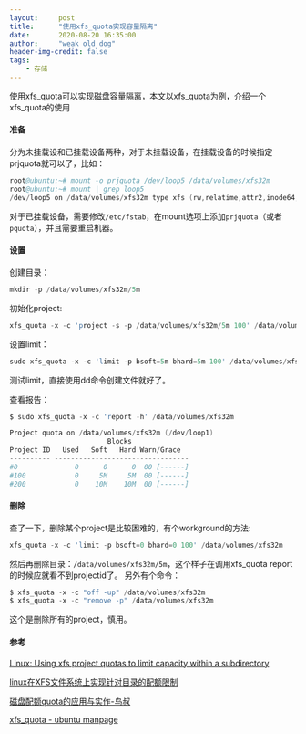 ```yaml
---
layout:     post
title:      "使用xfs_quota实现容量隔离"
date:       2020-08-20 16:35:00
author:     "weak old dog"
header-img-credit: false
tags:
    - 存储
---
```


使用xfs_quota可以实现磁盘容量隔离，本文以xfs_quota为例，介绍一个xfs_quota的使用

#### 准备
分为未挂载设和已挂载设备两种，对于未挂载设备，在挂载设备的时候指定prjquota就可以了，比如：
```s
root@ubuntu:~# mount -o prjquota /dev/loop5 /data/volumes/xfs32m
root@ubuntu:~# mount | grep loop5
/dev/loop5 on /data/volumes/xfs32m type xfs (rw,relatime,attr2,inode64,logbufs=8,logbsize=32k,prjquota) 
```
对于已挂载设备，需要修改`/etc/fstab`，在mount选项上添加`prjquota`（或者`pquota`），并且需要重启机器。

#### 设置
创建目录：
```s
mkdir -p /data/volumes/xfs32m/5m
```
初始化project:
```s
xfs_quota -x -c 'project -s -p /data/volumes/xfs32m/5m 100' /data/volumes/xfs32m
```
设置limit：
```s
sudo xfs_quota -x -c 'limit -p bsoft=5m bhard=5m 100' /data/volumes/xfs32m
```
测试limit，直接使用dd命令创建文件就好了。

查看报告：
```s
$ sudo xfs_quota -x -c 'report -h' /data/volumes/xfs32m

Project quota on /data/volumes/xfs32m (/dev/loop1)
                        Blocks              
Project ID   Used   Soft   Hard Warn/Grace   
---------- --------------------------------- 
#0              0      0      0  00 [------]
#100            0     5M     5M  00 [------]
#200            0    10M    10M  00 [------]
```
#### 删除
查了一下，删除某个project是比较困难的，有个workground的方法:
```s
xfs_quota -x -c 'limit -p bsoft=0 bhard=0 100' /data/volumes/xfs32m
```
然后再删除目录：`/data/volumes/xfs32m/5m`，这个样子在调用xfs_quota report的时候应就看不到projectid了。
另外有个命令：
```s
$ xfs_quota -x -c "off -up" /data/volumes/xfs32m
$ xfs_quota -x -c "remove -p" /data/volumes/xfs32m
```
这个是删除所有的project，慎用。

#### 参考
[Linux: Using xfs project quotas to limit capacity within a subdirectory](https://fabianlee.org/2020/01/13/linux-using-xfs-project-quotas-to-limit-capacity-within-a-subdirectory/)

[linux在XFS文件系统上实现针对目录的配额限制](https://blog.csdn.net/weixin_42164528/article/details/96281447)

[磁盘配额quota的应用与实作-鸟叔](https://wizardforcel.gitbooks.io/vbird-linux-basic-4e/content/125.html)

[xfs_quota - ubuntu manpage](http://manpages.ubuntu.com/manpages/bionic/man8/xfs_quota.8.html)

